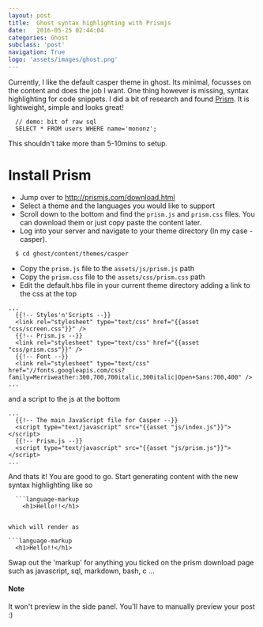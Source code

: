 ```yaml
---
layout: post
title:  Ghost syntax highlighting with Prismjs
date:   2016-05-25 02:44:04
categories: Ghost
subclass: 'post'
navigation: True
logo: 'assets/images/ghost.png'
---
```


Currently, I like the default casper theme in ghost. Its minimal, focusses on the content and does the job I want. One thing however is missing, syntax highlighting for code snippets. I did a bit of research and found [Prism](http://prismjs.com/). It is lightweight, simple and looks great!

```language-sql
  // demo: bit of raw sql
  SELECT * FROM users WHERE name='mononz';
```

This shouldn't take more than 5-10mins to setup.

# Install Prism

- Jump over to http://prismjs.com/download.html
- Select a theme and the languages you would like to support
- Scroll down to the bottom and find the `prism.js` and `prism.css` files. You can download them or just copy paste the content later.
- Log into your server and navigate to your theme directory (In my case - casper).

```language-bash
  $ cd ghost/content/themes/casper
```

- Copy the `prism.js` file to the `assets/js/prism.js` path
- Copy the `prism.css` file to the `assets/css/prism.css` path
- Edit the default.hbs file in your current theme directory adding a link to the css at the top

```language-markup
...
  {{!-- Styles'n'Scripts --}}
  <link rel="stylesheet" type="text/css" href="{{asset "css/screen.css"}}" />
  {{!-- Prism.js --}}
  <link rel="stylesheet" type="text/css" href="{{asset "css/prism.css"}}" />
  {{!-- Font --}}
  <link rel="stylesheet" type="text/css" href="//fonts.googleapis.com/css?family=Merriweather:300,700,700italic,300italic|Open+Sans:700,400" />
...
```

 and a script to the js at the bottom

```language-markup
...
  {{!-- The main JavaScript file for Casper --}}
  <script type="text/javascript" src="{{asset "js/index.js"}}"></script>
  {{!-- Prism.js --}}
  <script type="text/javascript" src="{{asset "js/prism.js"}}"></script>
...
```

And thats it! You are good to go. Start generating content with the new syntax highlighting like so

```language-markdown
  ```language-markup
    <h1>Hello!!</h1>  
  ```
```

which will render as

```language-markup
  <h1>Hello!!</h1>  
```

Swap out the 'markup' for anything you ticked on the prism download page such as javascript, sql, markdown, bash, c ...


#### Note

It won't preview in the side panel. You'll have to manually preview your post :)
